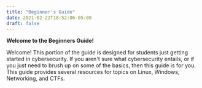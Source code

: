 ```yaml
---
title: "Beginner's Guide"
date: 2021-02-22T18:52:06-05:00
draft: false
---
```

**Welcome to the Beginners Guide!**

Welcome! This portion of the guide is designed for students just getting started in cybersecurity. If you aren't sure what cybersecurity entails, or if you just need to brush up on some of the basics, then this guide is for you. This guide provides several resources for topics on Linux, Windows, Networking, and CTFs.



